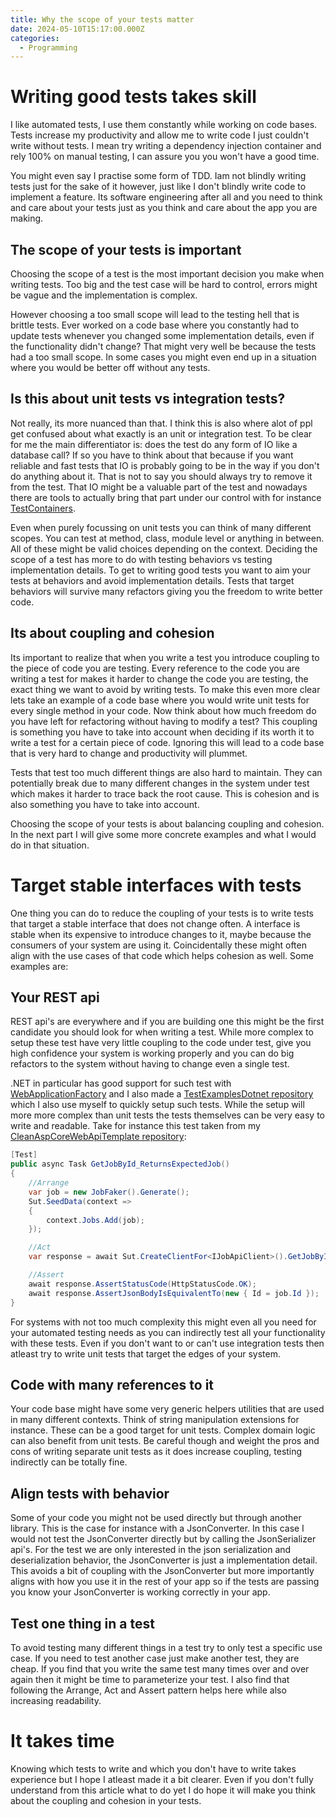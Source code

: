 ```yaml
---
title: Why the scope of your tests matter
date: 2024-05-10T15:17:00.000Z
categories:
  - Programming
---
```


# Writing good tests takes skill
I like automated tests, I use them constantly while working on code bases. Tests increase my productivity and allow me to write code I just couldn't write without tests. I mean try writing a dependency injection container and rely 100% on manual testing, I can assure you you won't have a good time.

You might even say I practise some form of TDD. Iam not blindly writing tests just for the sake of it however, just like I don't blindly write code to implement a feature. Its software engineering after all and you need to think and care about your tests just as you think and care about the app you are making.

## The scope of your tests is important
Choosing the scope of a test is the most important decision you make when writing tests. Too big and the test case will be hard to control, errors might be vague and the implementation is complex.

However choosing a too small scope will lead to the testing hell that is brittle tests. Ever worked on a code base where you constantly had to update tests whenever you changed some implementation details, even if the functionality didn't change? That might very well be because the tests had a too small scope. In some cases you might even end up in a situation where you would be better off without any tests.

## Is this about unit tests vs integration tests?
Not really, its more nuanced than that. I think this is also where alot of ppl get confused about what exactly is an unit or integration test. To be clear for me the main differentiator is: does the test do any form of IO like a database call? If so you have to think about that because if you want reliable and fast tests that IO is probably going to be in the way if you don't do anything about it. That is not to say you should always try to remove it from the test. That IO might be a valuable part of the test and nowadays there are tools to actually bring that part under our control with for instance [TestContainers](https://testcontainers.com/).

Even when purely focussing on unit tests you can think of many different scopes. You can test at method, class, module level or anything in between. All of these might be valid choices depending on the context. Deciding the scope of a test has more to do with testing behaviors vs testing implementation details. To get to writing good tests you want to aim your tests at behaviors and avoid implementation details. Tests that target behaviors will survive many refactors giving you the freedom to write better code.

## Its about coupling and cohesion
Its important to realize that when you write a test you introduce coupling to the piece of code you are testing. Every reference to the code you are writing a test for makes it harder to change the code you are testing, the exact thing we want to avoid by writing tests. To make this even more clear lets take an example of a code base where you would write unit tests for every single method in your code. Now think about how much freedom do you have left for refactoring without having to modify a test? This coupling is something you have to take into account when deciding if its worth it to write a test for a certain piece of code. Ignoring this will lead to a code base that is very hard to change and productivity will plummet.

Tests that test too much different things are also hard to maintain. They can potentially break due to many different changes in the system under test which makes it harder to trace back the root cause. This is cohesion and is also something you have to take into account.

Choosing the scope of your tests is about balancing coupling and cohesion. In the next part I will give some more concrete examples and what I would do in that situation.

# Target stable interfaces with tests
One thing you can do to reduce the coupling of your tests is to write tests that target a stable interface that does not change often. A interface is stable when its expensive to introduce changes to it, maybe because the consumers of your system are using it. Coincidentally these might often align with the use cases of that code which helps cohesion as well. Some examples are:

## Your REST api
REST api's are everywhere and if you are building one this might be the first candidate you should look for when writing a test. While more complex to setup these test have very little coupling to the code under test, give you high confidence your system is working properly and you can do big refactors to the system without having to change even a single test.

.NET in particular has good support for such test with [WebApplicationFactory](https://learn.microsoft.com/en-us/aspnet/core/test/integration-tests) and I also made a [TestExamplesDotnet repository](https://github.com/Barsonax/TestExamplesDotnet) which I also use myself to quickly setup such tests. While the setup will more more complex than unit tests the tests themselves can be very easy to write and readable. Take for instance this test taken from my [CleanAspCoreWebApiTemplate repository](https://github.com/Barsonax/CleanAspCoreWebApiTemplate):
```cs
[Test]
public async Task GetJobById_ReturnsExpectedJob()
{
    //Arrange
    var job = new JobFaker().Generate();
    Sut.SeedData(context =>
    {
        context.Jobs.Add(job);
    });

    //Act
    var response = await Sut.CreateClientFor<IJobApiClient>().GetJobById(job.Id);

    //Assert
    await response.AssertStatusCode(HttpStatusCode.OK);
    await response.AssertJsonBodyIsEquivalentTo(new { Id = job.Id });
}
```

For systems with not too much complexity this might even all you need for your automated testing needs as you can indirectly test all your functionality with these tests. Even if you don't want to or can't use integration tests then atleast try to write unit tests that target the edges of your system.

## Code with many references to it
Your code base might have some very generic helpers utilities that are used in many different contexts. Think of string manipulation extensions for instance. These can be a good target for unit tests. Complex domain logic can also benefit from unit tests. Be careful though and weight the pros and cons of writing separate unit tests as it does increase coupling, testing indirectly can be totally fine.

## Align tests with behavior
Some of your code you might not be used directly but through another library. This is the case for instance with a JsonConverter. In this case I would not test the JsonConverter directly but by calling the JsonSerializer api's. For the test we are only interested in the json serialization and deserialization behavior, the JsonConverter is just a implementation detail. This avoids a bit of coupling with the JsonConverter but more importantly aligns with how you use it in the rest of your app so if the tests are passing you know your JsonConverter is working correctly in your app.

## Test one thing in a test
To avoid testing many different things in a test try to only test a specific use case. If you need to test another case just make another test, they are cheap. If you find that you write the same test many times over and over again then it might be time to parameterize your test. I also find that following the Arrange, Act and Assert pattern helps here while also increasing readability.

# It takes time
Knowing which tests to write and which you don't have to write takes experience but I hope I atleast made it a bit clearer. Even if you don't fully understand from this article what to do yet I do hope it will make you think about the coupling and cohesion in your tests.
